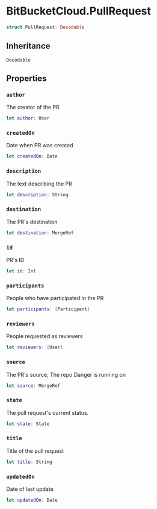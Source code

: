 # BitBucketCloud.PullRequest

``` swift
struct PullRequest:​ Decodable
```

## Inheritance

`Decodable`

## Properties

### `author`

The creator of the PR

``` swift
let author:​ User
```

### `createdOn`

Date when PR was created

``` swift
let createdOn:​ Date
```

### `description`

The text describing the PR

``` swift
let description:​ String
```

### `destination`

The PR's destination

``` swift
let destination:​ MergeRef
```

### `id`

PR's ID

``` swift
let id:​ Int
```

### `participants`

People who have participated in the PR

``` swift
let participants:​ [Participant]
```

### `reviewers`

People requested as reviewers

``` swift
let reviewers:​ [User]
```

### `source`

The PR's source, The repo Danger is running on

``` swift
let source:​ MergeRef
```

### `state`

The pull request's current status.

``` swift
let state:​ State
```

### `title`

Title of the pull request

``` swift
let title:​ String
```

### `updatedOn`

Date of last update

``` swift
let updatedOn:​ Date
```
